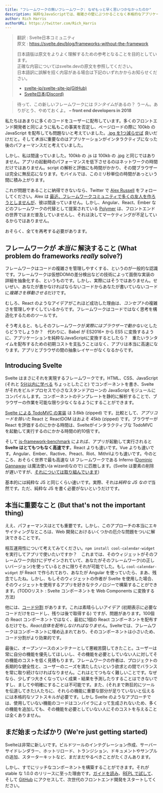 ```yaml
---
title: "フレームワークの無いフレームワーク: なぜもっと早く思いつかなかったのか"
description: 純粋なJavaScriptでは、複雑さの壁にぶつかることなく本格的なアプリケーションを書くことはできません。しかしコンパイラならそれができます。
author: Rich Harris
authorURL: https://twitter.com/Rich_Harris
---
```

> 翻訳 : Svelte日本コミュニティ  
> 原文 : https://svelte.dev/blog/frameworks-without-the-framework
> 
> 日本語版は原文をよりよく理解するための参考となることを目的としています。  
> 正確な内容についてはsvelte.devの原文を参照してください。  
> 日本語訳に誤解を招く内容がある場合は下記のいずれかからお知らせください。
> - [svelte-jp/svelte-site-jp(GitHub)](https://github.com/svelte-jp/svelte-site-jp)
> - [Svelte日本(Discord)](https://discord.com/invite/YTXq3ZtBbx)

> 待って、この新しいフレームワークには*ランタイム*があるの？ うーん。ありがとう、やめておくよ。
> **– front end developers in 2018**

私たちはあまりに多くのコードをユーザーに配布しています。多くのフロントエンド開発者と同じように私もこの事実を否定し、ページロードの際に 100kb の JavaScript を配布しても問題ないと考えていました。[.jpg を1つ減らせば](https://twitter.com/miketaylr/status/227056824275333120) 良いだけだと。そして*本当に*重要なのはアプリケーションがインタラクティブになった後のパフォーマンスだと考えていました。

しかし、私は間違っていました。100kb の .js は 100kb の .jpg と同じではありません。アプリの起動時のパフォーマンスを低下させるのはネットワークの時間だけではありません。script の解析と評価にも時間がかかり、その間ブラウザーは完全に無反応になります。モバイルでは、このミリ秒単位の時間があっという間に積み上がります。

これが問題であることに納得できないなら、Twitter で [Alex Russell](https://twitter.com/slightlylate) をフォローしてください。Alex は [最近、フレームワークコミュニティで多くの友人を作ろうとしませんが](https://twitter.com/slightlylate/status/728355959022587905)、彼は間違っていません。しかし、Angular、React、Ember などのフレームワークの代替として提案されている [Polymer](https://www.polymer-project.org/1.0/) は、フロントエンドの世界ではまだ普及していませんし、それは決してマーケティングが不足しているからではありません。

おそらく、全てを再考する必要があります。


## フレームワークが *本当に* 解決すること (What problem do frameworks *really* solve?)

フレームワークはコードの複雑さを管理しやすくする、というのが一般的な認識です。フレームワークは仮想DOMの差分検出などの技術によって面倒な実装の詳細を抽象化する、というものです。しかし、実際にはそうではありません。せいぜい、あなたが書かなければならないコードからあなたが書いていないコードに*複雑さを移動させる*だけです。

むしろ、React のようなアイデアがこれほど成功した理由は、*コンセプト*の複雑さを管理しやすくしているからです。フレームワークはコードではなく思考を構造化するためのツールです。

そう考えると、もしそのフレームワークが*実際にはブラウザーで動かない*としたらどうでしょうか？　代わりに、Babel が ES2016+ から ES5 に変換するように、アプリケーションを純粋なJavaScriptに変換するとしたら？　重たいランタイムを配布するための初期コストを支払うことはなく、アプリは本当に高速になります。アプリとブラウザの間の抽象レイヤーがなくなるからです。


## Introducing Svelte

Svelte はまさにそれを実現するフレームワークです。HTML、CSS、JavaScript (それと [5分以内に学べる](https://v2.svelte.dev/guide) ちょっとしたこと) でコンポーネントを書き、Svelte がそれをビルドプロセスで小さなスタンドアローンの JavaScript モジュールにコンパイルします。コンポーネントのテンプレートを静的に解析することで、ブラウザーの作業を可能な限り少なくなるようにすることができます。

[Svelte による TodoMVC の実装](https://svelte-todomvc.surge.sh/) は 3.6kb (zipped) です。比較として、*アプリコードを除いた* React と ReactDOM はおよそ 45kb (zipped) です。ブラウザーが React を評価するのにかかる時間は、Svelteがインタラクティブな TodoMVC を起動して実行するのにかかる時間の約10倍です。

そして [js-framework-benchmark](https://github.com/krausest/js-framework-benchmark) によれば、アプリが起動して実行されると **Svelte はとてもつもなく高速です**。React よりも速いです。Vue よりも速いです。Angular、Ember、Ractive、Preact、Riot、Mithrilよりも速いです。今のところ、おそらく世界で最も高速な UI フレームワークである Inferno ([Dominic Gannaway](https://twitter.com/trueadm) は魔法使い(a wizard)なので) に匹敵します。(Svelte は要素の削除が遅いですが、[それについては取り組んでいます](https://github.com/sveltejs/svelte/issues/26))

基本的には純粋な JS と同じくらい速いです。実際、それは*純粋な JS なので*当然です。ただ、純粋な JS を書く必要がないというだけです。


## 本当に重要なこと (But that's not the important thing)

ええ、パフォーマンスはとても重要です。しかし、このアプローチの本当にエキサイティングなところは、Web 開発におけるいくつかの厄介な問題をついに解決できることです。

相互運用性について考えてみてください。`npm install cool-calendar-widget` を実行してアプリで使いたいですか？　これまでは、そのウィジェットがそのフレームワーク向けにデザインされていて、あなたがそのフレームワーク(の正しいバージョン)を使っているときに限りそれが可能でした。もし `cool-calendar-widget` が React で作られており、あなたが Angular を使っていたら、まあ、残念でしたね。しかし、もしそのウィジェットの作者が Svelte を使用した場合、そのウィジェットを使用するアプリを好きなテクノロジーで構築することができます。(TODOリスト : Svelte コンポーネントを Web Components に変換する方法)

他には、[コード分割](https://twitter.com/samccone/status/797528710085652480) があります。これは素晴らしいアイデア (初期表示に必要なコードだけをロードし、残りは後で取得する) ですが、問題があります。100個の React コンポーネントではなく、最初に1個の React コンポーネントを配布するだけでも、*React自体を配布しなければなりません*。Svelteでは、フレームワークはコンポーネントに埋め込まれており、そのコンポーネントは小さいため、コード分割がより効果的です。

最後に、オープンソースのメンテナーとして悪戦苦闘してきたこと。ユーザーは常に自分の機能を優先してほしいし、その機能を必要としていない人に対してその機能のコストを低く見積もります。フレームワークの作者は、プロジェクトの長期的な健全性と、ユーザーのニーズを満たしたいという欲求との間でバランスを常に取り続けなければなりません。これはとてつもなく難しいことです。なぜなら、少しずつ大きくなっていく成果・結果を予測したりすることはできないですし、ましてや明確にすることは不可能です。また、(それまで熱狂的にツールを伝道してきた)人たちに、それらの機能に重要な部分が足りていないと伝えるには本格的なソフトスキルが必要です。しかし Svelte のようなアプローチでは、使用していない機能のコードはコンパイラによって生成されないため、多くの機能を追加しても、その機能を必要としていない人にそのコストを与えることは全くありません。


## まだ始まったばかり (We're just getting started)

Svelteは非常に新しいです。ビルドツールのインテグレーション作成、サーバーサイドレンダラー、ホットリロード、トランジション、ドキュメントやサンプルの追加、スターターキットなど、まだまだやるべきことがたくさんあります。

しかし、すでにリッチなコンポーネントを構築することができます。それが stable な 1.0.0 のリリースに至った理由です。[ガイドを読み](https://v2.svelte.dev/guide)、[REPL で試して](/repl)、そして [GitHub](https://github.com/sveltejs/svelte) にアクセスして、次世代のフロントエンド開発をスタートしてください。
